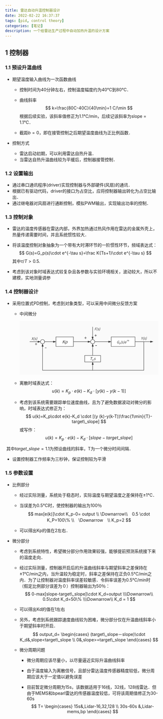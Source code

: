 ```yaml
---
title: 雷达自动升温控制器设计
date: 2022-02-22 16:37:37
tags: [pid, control theory]
categories: [笔记]
description: 一个给雷达生产过程中自动加热升温的设计方案
---
```




## 1 控制器

### 1.1 预设升温曲线

* 期望温度输入曲线为一次函数曲线

  * 控制时间为40分钟左右，控制温度幅度约为40℃到80℃．

  * 曲线斜率
    $$
    k=\frac{80C-40C}{40\min}=1 C/\min
    $$
    根据后续实验，该斜率值修正为1.1℃/min，后续记该斜率为slope = 1.1℃．
    
  * 截距$b=0$，即在接管控制之后期望温度曲线为正比例函数．

* 控制方式

  * 雷达启动初期，可以利用雷达自热升温．
  * 当雷达自热升温曲线较为平缓后，控制器接管控制．

### 1.2 设置输出

* 通过串口通讯程序(driver)实现控制器与外部硬件(风扇)的通讯．
* 根据已有驱动代码，driver的接口为占空比，应将控制器输出转化为占空比输出．
* 通过继电器对风扇进行通断控制，模拟PWM输出，实现输出功率的控制．

### 1.3 控制对象

* 雷达的温度传感器在雷达内部，外界加热通过热风作用在雷达的金属外壳上，热量传递需要时间，并且系统惯性较大．

* 将该温度控制对象抽象为一个带有大时滞环节的一阶惯性环节，频域表达式：
  $$
  G(s)=G_p(s)\cdot e^{-\tau s}=\frac K{Ts+1}\cdot e^{-\tau s}
  $$
  其中$\tau/T>0.5$.

* 考虑到该对象时域表达式较复杂且各参数与实验环境相关，波动较大，所以不建模，实地测量调参

### 1.4 控制器设计

* 采用位置式PD控制，考虑到对象类型，可以采用中间微分反馈方案

  * 中间微分

    ![中间微分反馈控制器框图](雷达自动升温控制器设计/image-中间微分反馈控制器框图.png)

  * 离散时域表达式：
    $$
    u(k)=K_p\cdot e(k)-K_d \cdot [y (k)-y(k-1)]
    $$

  * 考虑到该系统需要跟踪单位速度曲线，且为了避免数据波动对微分的影响，时域表达式修正为：
    $$
    u(k)=K_p\cdot e(k)-K_d \cdot [(y (k)-y(k-T))\frac{1\min}{T}-target\_slope]
    $$
    或写作：
  $$
  u(k)=K_p\cdot e(k)-K_d \cdot [slope-target\_slope]
  $$

​		其中$target\_slope=1.1$为预设曲线的斜率，T为一个微分时间间隔．

  * 设置控制器工作频率为三秒钟，保证控制较为平滑


### 1.5 参数设置

* 比例部分

  * 经过实际测量，系统处于稳态时，实际温度与期望温度之差保持在±1℃．

  * 当误差为0.5℃时，使控制器的输出为100％
    $$
    max[e(k)]\cdot K_p-0= output
    \\ \Downarrow\\　0.5 \cdot K_P=100\%
    \\　\Downarrow　\\
    K_p=2
    $$

  * 可以得出Kp的值在2左右．

    

* 微分部分

  * 考虑到系统特性，希望微分部分作用效果较强，能够提前预测系统接下来的温度走向．

  * 经过实际测量，控制器开启后的升温曲线斜率与期望斜率之差保持在±1℃/min之内，当升温较为稳定时，斜率之差保持在正负0.5℃/min之内．为了让控制器对温度斜率误差较敏感．令斜率误差为0.5℃/min时（假定比例部分误差为０）控制器输出为50％：
    $$
    0-max[slope-target\_slope]\cdot K_d=output
    \\\Downarrow\\
    0.5\cdot K_d=50\%
    \\\Downarrow\\
    K_d = 1
    $$

  * 可以得出Kd的值在1左右

  * 另外，考虑到系统跟踪速度曲线较为困难，微分部分仅在升温曲线斜率小于期望斜率时开启．
    $$
    output_d=
    \begin{cases}
    (target\_slope－slope)\cdot K_d&,slope<target\_slope
    \\
    0&,slope>=target\_slope
    \end{cases}
    $$

  * 微分周期问题

    * 微分周期应该尽量小，以尽量逼近实际升温曲线斜率

    * 由于温度输入为离散信号，且部分雷达温度传感器精度较低，微分周期应该大于一定值以避免误差

    * 目前暂定微分周期为15s，该数据适用于16线，32线，128线雷达．但由于MEMS和bpearl雷达的传感器温度较低，可将该周期值修正为30-60s
      $$
      T=
      \begin{cases}
      15s&,Lidar-16,32,128
      \\
      30s-60s &,Lidar-mems,bp
      \end{cases}
      $$